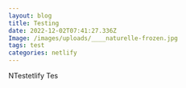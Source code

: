 ```yaml
---
layout: blog
title: Testing
date: 2022-12-02T07:41:27.336Z
Image: /images/uploads/____naturelle-frozen.jpg
tags: test
categories: netlify
---
```

NT﻿estetlify Tes